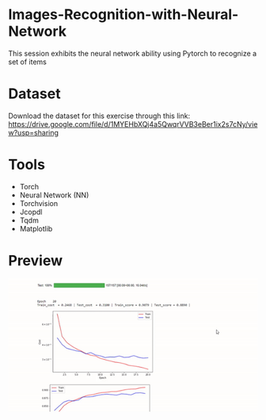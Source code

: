 # Images-Recognition-with-Neural-Network
This session exhibits the neural network ability using Pytorch to recognize a set of items

# Dataset
Download the dataset for this exercise through this link:
https://drive.google.com/file/d/1MYEHbXQj4a5QwqrVVB3eBer1ix2s7cNy/view?usp=sharing


# Tools
- Torch
- Neural Network (NN)
- Torchvision
- Jcopdl
- Tqdm
- Matplotlib

# Preview
![example](/Screenshoot/Preview_Project.gif)

